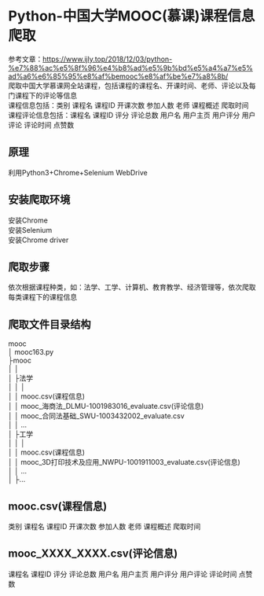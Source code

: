 # Python-中国大学MOOC(慕课)课程信息爬取
参考文章：https://www.ijly.top/2018/12/03/python-%e7%88%ac%e5%8f%96%e4%b8%ad%e5%9b%bd%e5%a4%a7%e5%ad%a6%e6%85%95%e8%af%bemooc%e8%af%be%e7%a8%8b/<br>
爬取中国大学慕课网全站课程，包括课程的课程名、开课时间、老师、评论以及每门课程下的评论等信息<br>
课程信息包括：类别	课程名	课程ID	开课次数	参加人数	老师	课程概述	爬取时间<br>
课程评论信息包括：课程名	课程ID	评分	评论总数	用户名	用户主页	用户评分	用户评论	评论时间	点赞数
## 原理
利用Python3+Chrome+Selenium WebDrive
## 安装爬取环境
安装Chrome<br>
安装Selenium<br>
安装Chrome driver<br>
## 爬取步骤
依次根据课程种类，如：法学、工学、计算机、教育教学、经济管理等，依次爬取每类课程下的课程信息
## 爬取文件目录结构
mooc<br>
│  mooc163.py<br>
├mooc<br>
│   │   <br>
│   ├法学<br>
│   │   │<br>
│   │   mooc.csv(课程信息)<br>
│   │   mooc_海商法_DLMU-1001983016_evaluate.csv(评论信息)<br>
│   │   mooc_合同法基础_SWU-1003432002_evaluate.csv<br>
│   │   ...<br>
│   ├工学<br>
│   │   │<br>
│   │   mooc.csv(课程信息)<br>
│   │   mooc_3D打印技术及应用_NWPU-1001911003_evaluate.csv(评论信息)<br>
│   │   ...<br>
│   ├...
## mooc.csv(课程信息)
类别	课程名	课程ID	开课次数	参加人数	老师	课程概述	爬取时间
## mooc_XXXX_XXXX.csv(评论信息)
课程名	课程ID	评分	评论总数	用户名	用户主页	用户评分	用户评论	评论时间	点赞数
